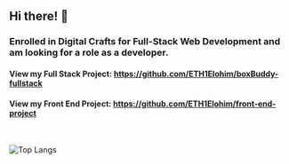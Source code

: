 ## Hi there! 👋

### Enrolled in Digital Crafts for Full-Stack Web Development and am looking for a role as a developer.

#### View my Full Stack Project: https://github.com/ETH1Elohim/boxBuddy-fullstack

#### View my Front End Project: https://github.com/ETH1Elohim/front-end-project
<br>

![Top Langs](https://github-readme-stats.vercel.app/api/top-langs/?username=ETH1Elohim&theme=tokyonight)
